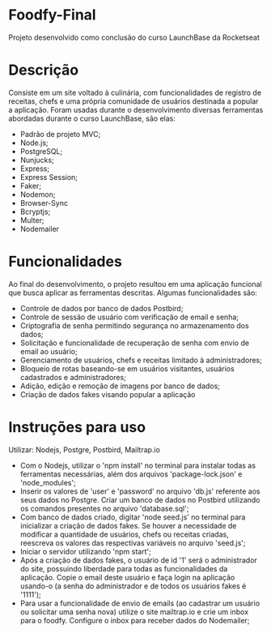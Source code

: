 # Foodfy-Final
Projeto desenvolvido como conclusão do curso LaunchBase da Rocketseat

# Descrição
Consiste em um site voltado à culinária, com funcionalidades de registro de receitas, chefs e uma própria comunidade de usuários destinada a popular a aplicação. Foram usadas durante o desenvolvimento diversas ferramentas abordadas durante o curso LaunchBase, são elas:
- Padrão de projeto MVC;
- Node.js;
- PostgreSQL;
- Nunjucks;
- Express;
- Express Session;
- Faker;
- Nodemon;
- Browser-Sync
- Bcryptjs;
- Multer;
- Nodemailer

# Funcionalidades
Ao final do desenvolvimento, o projeto resultou em uma aplicação funcional que busca aplicar as ferramentas descritas. Algumas funcionalidades são:
- Controle de dados por banco de dados Postbird;
- Controle de sessão de usuário com verificação de email e senha;
- Criptografia de senha permitindo segurança no armazenamento dos dados;
- Solicitação e funcionalidade de recuperação de senha com envio de email ao usuário;
- Gerenciamento de usuários, chefs e receitas limitado à administradores;
- Bloqueio de rotas baseando-se em usuários visitantes, usuários cadastrados e administradores;
- Adição, edição e remoção de imagens por banco de dados;
- Criação de dados fakes visando popular a aplicação

# Instruções para uso
Utilizar: Nodejs, Postgre, Postbird, Mailtrap.io

- Com o Nodejs, utilizar o 'npm install' no terminal para instalar todas as ferramentas necessárias, além dos arquivos 'package-lock.json' e 'node_modules';
- Inserir os valores de 'user' e 'password' no arquivo 'db.js' referente aos seus dados no Postgre. Criar um banco de dados no Postbird utilizando os comandos presentes no arquivo 'database.sql';
- Com banco de dados criado, digitar 'node seed.js' no terminal para inicializar a criação de dados fakes. Se houver a necessidade de modificar a quantidade de usuários, chefs ou receitas criadas, reescreva os valores das respectivas variáveis no arquivo 'seed.js';
- Iniciar o servidor utilizando 'npm start';
- Após a criação de dados fakes, o usuário de id '1' será o administrador do site, possuindo liberdade para todas as funcionalidades da aplicação. Copie o email deste usuário e faça login na aplicação usando-o (a senha do administrador e de todos os usuários fakes é '1111');
- Para usar a funcionalidade de envio de emails (ao cadastrar um usuário ou solicitar uma senha nova) utilize o site mailtrap.io e crie um inbox para o foodfy. Configure o inbox para receber dados do Nodemailer;

